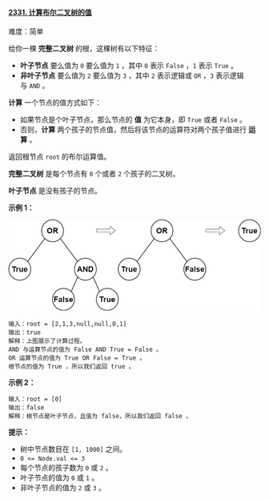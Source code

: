﻿#### [2331\. 计算布尔二叉树的值](https://leetcode.cn/problems/evaluate-boolean-binary-tree/)

难度：简单

给你一棵 **完整二叉树** 的根，这棵树有以下特征：

-   **叶子节点** 要么值为 `0` 要么值为 `1` ，其中 `0` 表示 `False` ，`1` 表示 `True` 。
-   **非叶子节点** 要么值为 `2` 要么值为 `3` ，其中 `2` 表示逻辑或 `OR` ，`3` 表示逻辑与 `AND` 。

**计算** 一个节点的值方式如下：

-   如果节点是个叶子节点，那么节点的 **值** 为它本身，即 `True` 或者 `False` 。
-   否则，**计算** 两个孩子的节点值，然后将该节点的运算符对两个孩子值进行 **运算** 。

返回根节点 `root` 的布尔运算值。

**完整二叉树** 是每个节点有 `0` 个或者 `2` 个孩子的二叉树。

**叶子节点** 是没有孩子的节点。

**示例 1：**

![](./assets/img/Question2331.png)

```
输入：root = [2,1,3,null,null,0,1]
输出：true
解释：上图展示了计算过程。
AND 与运算节点的值为 False AND True = False 。
OR 运算节点的值为 True OR False = True 。
根节点的值为 True ，所以我们返回 true 。
```

**示例 2：**

```
输入：root = [0]
输出：false
解释：根节点是叶子节点，且值为 false，所以我们返回 false 。
```

**提示：**

-   树中节点数目在 `[1, 1000]` 之间。
-   `0 <= Node.val <= 3`
-   每个节点的孩子数为 `0` 或 `2` 。
-   叶子节点的值为 `0` 或 `1` 。
-   非叶子节点的值为 `2` 或 `3` 。
